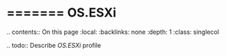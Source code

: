 

=======
OS.ESXi
=======

.. contents:: On this page
    :local:
    :backlinks: none
    :depth: 1
    :class: singlecol

.. todo::
    Describe *OS.ESXi* profile

